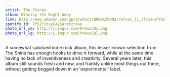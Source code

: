 ```yaml
---
artist: The Shings
album: Wincing the Night Away
link: http://www.amazon.com/gp/product/B000K2VHN2/ref=as_li_tl?ie=UTF8&camp=1789&creative=390957&creativeASIN=B000K2VHN2&linkCode=as2&tag=besalbintheun-20&linkId=QEYPVYZ5ZAIPK7T2
spotify_id: 7f5IY1tuyC4yEardrzrxwe
photo_url_sm: http://i.imgur.com/Pn4uuCQs.png
photo_url_lg: http://i.imgur.com/Pn4uuCQl.png
---
```

A somewhat subdued indie rock album, this lesser known selection from The Shins has enough hooks to drive it forward, while at the same time having no lack of inventiveness and creativity. Several years later, this album still sounds fresh and new, and frankly unlike most things out there, without getting bogged down in an 'experimental' label.